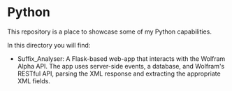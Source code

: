 # Python

This repository is a place to showcase some of my Python capabilities.

In this directory you will find:

* Suffix_Analyser: A Flask-based web-app that interacts with the Wolfram Alpha API. The app uses server-side events, a database, and Wolfram's RESTful API, parsing the XML response and extracting the appropriate XML fields.